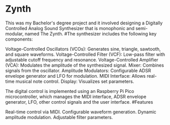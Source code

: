 # Zynth
  This was my Bachelor's degree project and it involved designing a Digitally Controlled Analog Sound Synthesizer that is monophonic and semi-modular, named The Zynth.
#The synthesizer includes the following key components:
    
  Voltage-Controlled Oscillators (VCOs): Generates sine, triangle, sawtooth, and square waveforms.
  Voltage-Controlled Filter (VCF): Low-pass filter with adjustable cutoff frequency and resonance.
  Voltage-Controlled Amplifier (VCA): Modulates the amplitude of the synthesized signal.
  Mixer: Combines signals from the oscillator.
  Amplitude Modulators: Configurable ADSR envelope generator and LFO for modulation.
  MIDI Interface: Allows real-time musical note control.
  Display: Visualizes set parameters.

The digital control is implemented using an Raspberry Pi Pico microcontroller, which manages the MIDI interface, ADSR envelope generator, LFO, other control signals and the user interface.
#Features

  Real-time control via MIDI.
  Configurable waveform generation.
  Dynamic amplitude modulation.
  Adjustable filter parameters.
